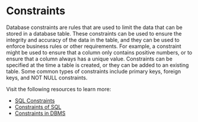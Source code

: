 # Constraints

Database constraints are rules that are used to limit the data that can be stored in a database table. These constraints can be used to ensure the integrity and accuracy of the data in the table, and they can be used to enforce business rules or other requirements. For example, a constraint might be used to ensure that a column only contains positive numbers, or to ensure that a column always has a unique value. Constraints can be specified at the time a table is created, or they can be added to an existing table. Some common types of constraints include primary keys, foreign keys, and NOT NULL constraints.

Visit the following resources to learn more:

- [SQL Constraints](https://www.w3schools.com/sql/sql_constraints.asp)
- [Constraints of SQL](https://www.educative.io/courses/database-design-fundamentals/m7JnY9Xm6Qp)
- [Constraints in DBMS](https://beginnersbook.com/2015/04/constraints-in-dbms/)
